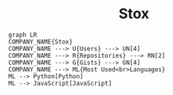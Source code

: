 <h1 align="center">Stox</h1>

```mermaid
graph LR
COMPANY_NAME{Stox}
COMPANY_NAME ---> U{Users} ---> UN[4]
COMPANY_NAME ---> R{Repositories} ---> RN[2]
COMPANY_NAME ---> G{Gists} ---> GN[4]
COMPANY_NAME ---> ML{Most Used<br>Languages}
ML --> Python[Python]
ML --> JavaScript[JavaScript]
```
